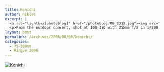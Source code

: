 ```yaml
---
title: Kenichi
author: niklas
excerpt: |
  <a rel="lightbox[photoblog]" href="/photoblog/MG_3213.jpg"><img src="/photoblog/MG_3213.thumb.jpg" alt="thumb" title="Kenichi"/></a>
  <p>From the outdoor concert, shot at 100 ISO with 255mm f/8 in 1/200 with a -2/3 exposure bias</p>
layout: post
permalink: /archives/2006/08/06/kenichi/
categories:
  - 75-300mm
  - Ringve 2006
---
```

<a rel="lightbox[photoblog]" href="/photoblog/MG_3213.jpg"><img src="/photoblog/MG_3213.sized.jpg" alt="Kenichi" title="Kenichi" /></a>
